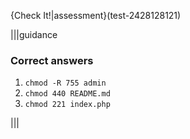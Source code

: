 {Check It!|assessment}(test-2428128121)

|||guidance
### Correct answers
1. `chmod -R 755 admin`
2. `chmod 440 README.md`
3. `chmod 221 index.php`

|||
